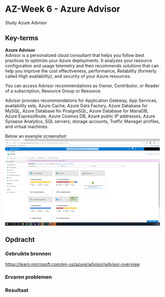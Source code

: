 # AZ-Week 6 - Azure Advisor
Study Azure Advisor

## Key-terms
**Azure Advisor**  
Advisor is a personalized cloud consultant that helps you follow best practices to optimize your Azure deployments. It analyzes your resource configuration and usage telemetry and then recommends solutions that can help you improve the cost effectiveness, performance, Reliability (formerly called High availability), and security of your Azure resources.  

You can access Advisor recommendations as Owner, Contributor, or Reader of a subscription, Resource Group or Resource.  

Advisor provides recommendations for Application Gateway, App Services, availability sets, Azure Cache, Azure Data Factory, Azure Database for MySQL, Azure Database for PostgreSQL, Azure Database for MariaDB, Azure ExpressRoute, Azure Cosmos DB, Azure public IP addresses, Azure Synapse Analytics, SQL servers, storage accounts, Traffic Manager profiles, and virtual machines.  

Below an example screenshot:  
![](https://github.com/techgrounds/techgrounds-Rogier1978/blob/main/00_includes/07_Azure_03/AZ_14%20-%2002%20advisor-dashboard.png)  


## Opdracht
### Gebruikte bronnen
https://learn.microsoft.com/en-us/azure/advisor/advisor-overview  

### Ervaren problemen

### Resultaat
